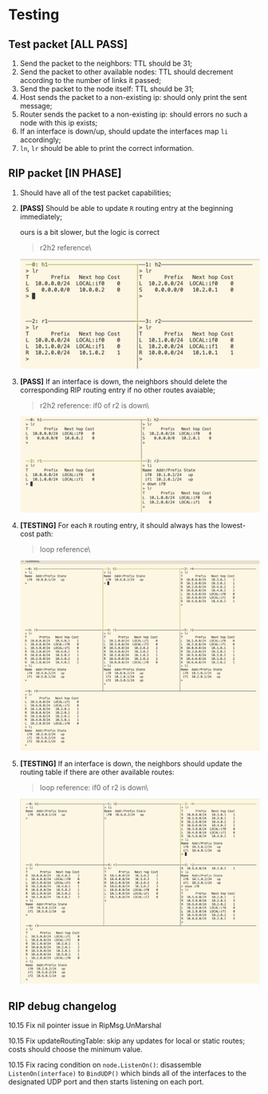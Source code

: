 # Testing

## Test packet [ALL PASS]

1. Send the packet to the neighbors: TTL should be 31;
2. Send the packet to other available nodes: TTL should decrement according to the number of links it passed;
3. Send the packet to the node itself: TTL should be 31;
4. Host sends the packet to a non-existing ip: should only print the sent message;
5. Router sends the packet to a non-existing ip: should errors no such a node with this ip exists;
6. If an interface is down/up, should update the interfaces map `li` accordingly;
7. `ln`, `lr` should be able to print the correct information.

## RIP packet [IN PHASE]

1. Should have all of the test packet capabilities;
2. **[PASS]** Should be able to update `R` routing entry at the beginning immediately;

    ours is a bit slower, but the logic is correct

    > r2h2 reference\
    <img src="md_images/lr_start.png" alt="drawing" width="500"/>

3. **[PASS]** If an interface is down, the neighbors should delete the corresponding RIP routing entry if no other routes avaiable;
    > r2h2 reference: if0 of r2 is down\
    <img src="md_images/link_down.png" alt="drawing" width="500"/>


4. **[TESTING]** For each `R` routing entry, it should always has the lowest-cost path:
     > loop reference\
    <img src="md_images/lowest_cost.png" alt="drawing" width="500"/>


5. **[TESTING]**  If an interface is down, the neighbors should update the routing table if there are other available routes:
    > loop reference: if0 of r2 is down\
    <img src="md_images/loop_down.png" alt="drawing" width="500"/>



## RIP debug changelog

10.15 Fix nil pointer issue in RipMsg.UnMarshal

10.15 Fix updateRoutingTable: skip any updates for local or static routes; costs should choose the minimum value.

10.15 Fix racing condition on `node.ListenOn()`: disassemble `ListenOn(interface)` to `BindUDP()` which binds all of the interfaces to the designated UDP port and then starts listening on each port.
